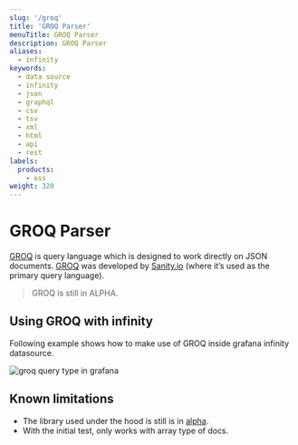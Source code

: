 ```yaml
---
slug: '/groq'
title: 'GROQ Parser'
menuTitle: GROQ Parser
description: GROQ Parser
aliases:
  - infinity
keywords:
  - data source
  - infinity
  - json
  - graphql
  - csv
  - tsv
  - xml
  - html
  - api
  - rest
labels:
  products:
    - oss
weight: 320
---
```


# GROQ Parser

[GROQ](https://groq.dev/) is query language which is designed to work directly on JSON documents. [GROQ](https://www.sanity.io/docs/groq) was developed by [Sanity.io](https://www.sanity.io/docs/groq) (where it’s used as the primary query language).

> GROQ is still in ALPHA.

## Using GROQ with infinity

Following example shows how to make use of GROQ inside grafana infinity datasource.

![groq query type in grafana](https://user-images.githubusercontent.com/153843/151544429-1c039a19-75c5-4dfc-bc52-e2f74f9c8a51.png#center)

## Known limitations

- The library used under the hood is still is in [alpha](https://github.com/sanity-io/groq-js).
- With the initial test, only works with array type of docs.
